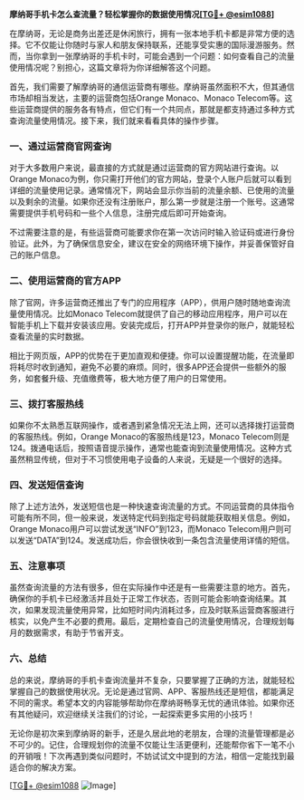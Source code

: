 **摩纳哥手机卡怎么查流量？轻松掌握你的数据使用情况[[TG💪+ @esim1088](https://t.me/s/esim1088)]**

在摩纳哥，无论是商务出差还是休闲旅行，拥有一张本地手机卡都是非常方便的选择。它不仅能让你随时与家人和朋友保持联系，还能享受实惠的国际漫游服务。然而，当你拿到一张摩纳哥的手机卡时，可能会遇到一个问题：如何查看自己的流量使用情况呢？别担心，这篇文章将为你详细解答这个问题。

首先，我们需要了解摩纳哥的通信运营商有哪些。摩纳哥虽然面积不大，但其通信市场却相当发达，主要的运营商包括Orange Monaco、Monaco Telecom等。这些运营商提供的服务各有特点，但它们有一个共同点，那就是都支持通过多种方式查询流量使用情况。接下来，我们就来看看具体的操作步骤。

### 一、通过运营商官网查询

对于大多数用户来说，最直接的方式就是通过运营商的官方网站进行查询。以Orange Monaco为例，你只需打开他们的官方网站，登录个人账户后就可以看到详细的流量使用记录。通常情况下，网站会显示你当前的流量余额、已使用的流量以及剩余的流量。如果你还没有注册账户，那么第一步就是注册一个账号。这通常需要提供手机号码和一些个人信息，注册完成后即可开始查询。

不过需要注意的是，有些运营商可能要求你在第一次访问时输入验证码或进行身份验证。此外，为了确保信息安全，建议在安全的网络环境下操作，并妥善保管好自己的账户信息。

### 二、使用运营商的官方APP

除了官网，许多运营商还推出了专门的应用程序（APP），供用户随时随地查询流量使用情况。比如Monaco Telecom就提供了自己的移动应用程序，用户可以在智能手机上下载并安装该应用。安装完成后，打开APP并登录你的账户，就能轻松查看流量的实时数据。

相比于网页版，APP的优势在于更加直观和便捷。你可以设置提醒功能，在流量即将耗尽时收到通知，避免不必要的麻烦。同时，很多APP还会提供一些额外的服务，如套餐升级、充值缴费等，极大地方便了用户的日常使用。

### 三、拨打客服热线

如果你不太熟悉互联网操作，或者遇到紧急情况无法上网，还可以选择拨打运营商的客服热线。例如，Orange Monaco的客服热线是123，Monaco Telecom则是124。拨通电话后，按照语音提示操作，通常也能查询到流量使用情况。这种方式虽然稍显传统，但对于不习惯使用电子设备的人来说，无疑是一个很好的选择。

### 四、发送短信查询

除了上述方法外，发送短信也是一种快速查询流量的方式。不同运营商的具体指令可能有所不同，但一般来说，发送特定代码到指定号码就能获取相关信息。例如，Orange Monaco用户可以尝试发送“INFO”到123，而Monaco Telecom用户则可以发送“DATA”到124。发送成功后，你会很快收到一条包含流量使用详情的短信。

### 五、注意事项

虽然查询流量的方法有很多，但在实际操作中还是有一些需要注意的地方。首先，确保你的手机卡已经激活并且处于正常工作状态，否则可能会影响查询结果。其次，如果发现流量使用异常，比如短时间内消耗过多，应及时联系运营商客服进行核实，以免产生不必要的费用。最后，定期检查自己的流量使用情况，合理规划每月的数据需求，有助于节省开支。

### 六、总结

总的来说，摩纳哥的手机卡查询流量并不复杂，只要掌握了正确的方法，就能轻松掌握自己的数据使用状况。无论是通过官网、APP、客服热线还是短信，都能满足不同的需求。希望本文的内容能够帮助你在摩纳哥畅享无忧的通讯体验。如果你还有其他疑问，欢迎继续关注我们的讨论，一起探索更多实用的小技巧！

无论你是初次来到摩纳哥的新手，还是久居此地的老朋友，合理的流量管理都是必不可少的。记住，合理规划你的流量不仅能让生活更便利，还能帮你省下一笔不小的开销哦！下次再遇到类似问题时，不妨试试文中提到的方法，相信一定能找到最适合你的解决方案。

[[TG💪+ @esim1088](https://t.me/s/esim1088) ![Image](https://i.postimg.cc/4NQfJmqS/Snipaste-2025-05-13-00-14-12.png)]